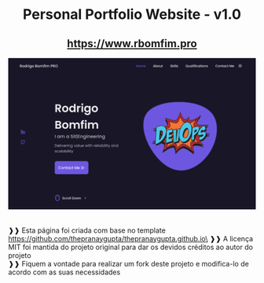<div align="center">

<h1>Personal Portfolio Website - v1.0</h1>

<h2>
  <a href="https://www.rbomfim.pro/">https://www.rbomfim.pro</a>
</h2>

<div align="center">
  <a href="https://www.rbomfim.pro">
    <img alt="Rodrigo Bomfim PRO" src="assets/img/demo_page.png" />
  </a>
</div>

<br/>



</div>

❱❱ Esta página foi criada com base no template https://github.com/thepranaygupta/thepranaygupta.github.io\
❱❱ A licença MIT foi mantida do projeto original para dar os devidos créditos ao autor do projeto\
❱❱ Fiquem a vontade para realizar um fork deste projeto e modifica-lo de acordo com as suas necessidades
